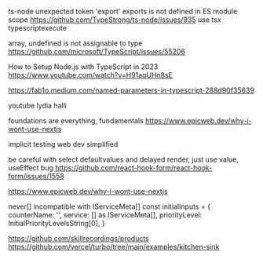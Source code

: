 ts-node unexpected token 'export'
exports is not defined in ES module scope
https://github.com/TypeStrong/ts-node/issues/935
use tsx typescriptexecute

array, undefined is not assignable to type
https://github.com/microsoft/TypeScript/issues/55206

How to Setup Node.js with TypeScript in 2023
https://www.youtube.com/watch?v=H91aqUHn8sE

https://fab1o.medium.com/named-parameters-in-typescript-288d90f35639

youtube lydia halli

foundations are everything, fundamentals
https://www.epicweb.dev/why-i-wont-use-nextjs

implicit testing
web dev simplified

be careful with select defaultvalues and delayed render, just use value, useEffect bug
https://github.com/react-hook-form/react-hook-form/issues/1558

https://www.epicweb.dev/why-i-wont-use-nextjs

never[] incompatible with IServiceMeta[]
const initialInputs = {
counterName: '',
service: [] as IServiceMeta[],
priorityLevel: InitialPriorityLevelsString[0],
}

https://github.com/skillrecordings/products
https://github.com/vercel/turbo/tree/main/examples/kitchen-sink
